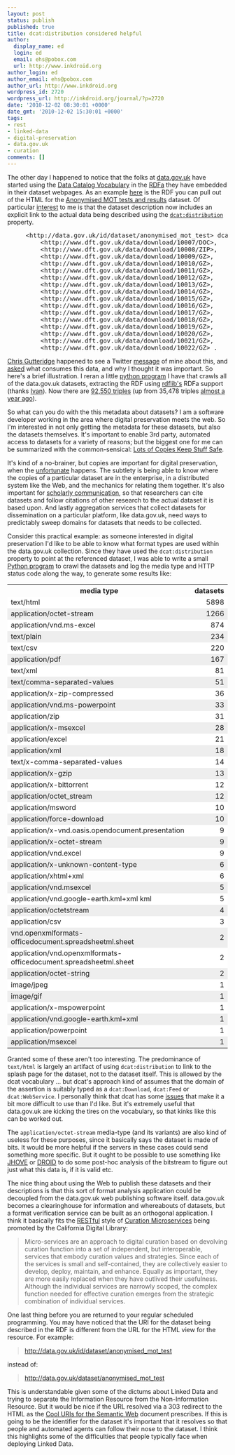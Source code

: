 ```yaml
---
layout: post
status: publish
published: true
title: dcat:distribution considered helpful
author:
  display_name: ed
  login: ed
  email: ehs@pobox.com
  url: http://www.inkdroid.org
author_login: ed
author_email: ehs@pobox.com
author_url: http://www.inkdroid.org
wordpress_id: 2720
wordpress_url: http://inkdroid.org/journal/?p=2720
date: '2010-12-02 08:30:01 +0000'
date_gmt: '2010-12-02 15:30:01 +0000'
tags:
- rest
- linked-data
- digital-preservation
- data.gov.uk
- curation
comments: []
---
```


<p>The other day I happened to notice that the folks at <a href="http://data.gov.uk">data.gov.uk</a> have started using the <a href="http://vocab.deri.ie/dcat">Data Catalog Vocabulary</a> in the <a href="http://www.w3.org/TR/xhtml-rdfa-primer/">RDFa</a> they have embedded in their dataset webpages. As an example <a href="https://gist.github.com/716228">here</a> is the RDF you can pull out of the HTML for the <a href="http://data.gov.uk/dataset/anonymised_mot_test">Anonymised MOT tests and results</a> dataset. Of particular <a href="http://inkdroid.org/journal/2010/01/26/data-gov-uk-and-rdfa/">interest</a> to me is that the dataset description now includes an explicit link to the actual data being described using the <code><a href="http://vocab.deri.ie/dcat#distribution">dcat:distribution</a></code> property.</p>
<pre>
     &lt;http://data.gov.uk/id/dataset/anonymised_mot_test&gt; dcat:distribution
         &lt;http://www.dft.gov.uk/data/download/10007/DOC&gt;,
         &lt;http://www.dft.gov.uk/data/download/10008/ZIP&gt;,
         &lt;http://www.dft.gov.uk/data/download/10009/GZ&gt;,
         &lt;http://www.dft.gov.uk/data/download/10010/GZ&gt;,
         &lt;http://www.dft.gov.uk/data/download/10011/GZ&gt;,
         &lt;http://www.dft.gov.uk/data/download/10012/GZ&gt;,
         &lt;http://www.dft.gov.uk/data/download/10013/GZ&gt;,
         &lt;http://www.dft.gov.uk/data/download/10014/GZ&gt;,
         &lt;http://www.dft.gov.uk/data/download/10015/GZ&gt;,
         &lt;http://www.dft.gov.uk/data/download/10016/GZ&gt;,
         &lt;http://www.dft.gov.uk/data/download/10017/GZ&gt;,
         &lt;http://www.dft.gov.uk/data/download/10018/GZ&gt;,
         &lt;http://www.dft.gov.uk/data/download/10019/GZ&gt;,
         &lt;http://www.dft.gov.uk/data/download/10020/GZ&gt;,
         &lt;http://www.dft.gov.uk/data/download/10021/GZ&gt;,
         &lt;http://www.dft.gov.uk/data/download/10022/GZ&gt; .
</pre>
<p><a href="http://www.ecs.soton.ac.uk/people/cjg">Chris Gutteridge</a> happened to see a Twitter <a href="http://twitter.com/edsu/status/7992720853307392">message</a> of mine about this, and <a href="http://twitter.com/cgutteridge/status/8159811686367233">asked</a> what consumes this data, and why I thought it was important. So here's a brief illustration. I reran a little <a href="https://github.com/edsu/data-gov-uk-harvester/blob/master/crawl.py">python program</a> I have that crawls all of the data.gov.uk datasets, extracting the RDF using <a href="http://rdflib.net">rdflib's</a> RDFa support (thanks <a href="http://www.ivan-herman.net/">Ivan</a>). Now there are <a href="https://github.com/edsu/data-gov-uk-harvester/raw/master/data.ntriples">92,550 triples</a> (up from 35,478 triples <a href="http://inkdroid.org/journal/2010/01/26/data-gov-uThanks!k-and-rdfa/">almost a year ago</a>).</p>
<p>So what can you do with the this metadata about datasets? I am a software developer working in the area where digital preservation meets the web. So I'm interested in not only getting the metadata for these datasets, but also the datasets themselves. It's important to enable 3rd party, automated access to datasets for a variety of reasons; but the biggest one for me can be summarized with the common-sensical: <a href="http://en.wikipedia.org/wiki/LOCKSS">Lots of Copies Keep Stuff Safe</a>.</p>
<p>It's kind of a no-brainer, but copies are important for digital preservation, when the <a href="http://www.dlib.org/dlib/july07/littman/07littman.html">unfortunate</a> happens. The subtlety is being able to know where the copies of a particular dataset are in the enterprise, in a distributed system like the Web, and the mechanics for relating them together. It's also important for <a href="http://www.dlib.org/dlib/september04/vandesompel/09vandesompel.html">scholarly communication</a>, so that researchers can cite datasets and follow citations of other research to the actual dataset it is based upon. And lastly aggregation services that collect datasets for dissemination on a particular platform, like data.gov.uk, need ways to predictably sweep domains for datasets that needs to be collected.</p>
<p>Consider this practical example: as someone interested in digital preservation I'd like to be able to know what format types are used within the data.gov.uk collection. Since they have used the <code>dcat:distribution</code> property to point at the referenced dataset, I was able to write a small <a href="https://github.com/edsu/data-gov-uk-harvester/blob/master/distributions.py">Python program</a> to crawl the datasets and log the media type and HTTP status code along the way, to generate some results like:</p>
<table>
<tr>
<th>media type</th>
<th>datasets</th>
</tr>
<tr style="background-color: #ffffff">
<td>text/html</td>
<td style="text-align: right;">5898</td>
</tr>
<tr style="background-color: #eeeeee">
<td>application/octet-stream</td>
<td style="text-align: right;">1266</td>
</tr>
<tr style="background-color: #ffffff">
<td>application/vnd.ms-excel</td>
<td style="text-align: right;">874</td>
</tr>
<tr style="background-color: #eeeeee">
<td>text/plain</td>
<td style="text-align: right;">234</td>
</tr>
<tr style="background-color: #ffffff">
<td>text/csv</td>
<td style="text-align: right;">220</td>
</tr>
<tr style="background-color: #eeeeee">
<td>application/pdf</td>
<td style="text-align: right;">167</td>
</tr>
<tr style="background-color: #ffffff">
<td>text/xml</td>
<td style="text-align: right;">81</td>
</tr>
<tr style="background-color: #eeeeee">
<td>text/comma-separated-values</td>
<td style="text-align: right;">51</td>
</tr>
<tr style="background-color: #ffffff">
<td>application/x-zip-compressed</td>
<td style="text-align: right;">36</td>
</tr>
<tr style="background-color: #eeeeee">
<td>application/vnd.ms-powerpoint</td>
<td style="text-align: right;">33</td>
</tr>
<tr style="background-color: #ffffff">
<td>application/zip</td>
<td style="text-align: right;">31</td>
</tr>
<tr style="background-color: #eeeeee">
<td>application/x-msexcel</td>
<td style="text-align: right;">28</td>
</tr>
<tr style="background-color: #ffffff">
<td>application/excel</td>
<td style="text-align: right;">21</td>
</tr>
<tr style="background-color: #eeeeee">
<td>application/xml</td>
<td style="text-align: right;">18</td>
</tr>
<tr style="background-color: #ffffff">
<td>text/x-comma-separated-values</td>
<td style="text-align: right;">14</td>
</tr>
<tr style="background-color: #eeeeee">
<td>application/x-gzip</td>
<td style="text-align: right;">13</td>
</tr>
<tr style="background-color: #ffffff">
<td>application/x-bittorrent</td>
<td style="text-align: right;">12</td>
</tr>
<tr style="background-color: #eeeeee">
<td>application/octet_stream</td>
<td style="text-align: right;">12</td>
</tr>
<tr style="background-color: #ffffff">
<td>application/msword</td>
<td style="text-align: right;">10</td>
</tr>
<tr style="background-color: #eeeeee">
<td>application/force-download</td>
<td style="text-align: right;">10</td>
</tr>
<tr style="background-color: #ffffff">
<td>application/x-vnd.oasis.opendocument.presentation</td>
<td style="text-align: right;">9</td>
</tr>
<tr style="background-color: #eeeeee">
<td>application/x-octet-stream</td>
<td style="text-align: right;">9</td>
</tr>
<tr style="background-color: #ffffff">
<td>application/vnd.excel</td>
<td style="text-align: right;">9</td>
</tr>
<tr style="background-color: #eeeeee">
<td>application/x-unknown-content-type</td>
<td style="text-align: right;">6</td>
</tr>
<tr style="background-color:Thanks! #ffffff">
<td>application/xhtml+xml</td>
<td style="text-align: right;">6</td>
</tr>
<tr style="background-color: #eeeeee">
<td>application/vnd.msexcel</td>
<td style="text-align: right;">5</td>
</tr>
<tr style="background-color: #ffffff">
<td>application/vnd.google-earth.kml+xml kml</td>
<td style="text-align: right;">5</td>
</tr>
<tr style="background-color: #eeeeee">
<td>application/octetstream</td>
<td style="text-align: right;">4</td>
</tr>
<tr style="background-color: #ffffff">
<td>application/csv</td>
<td style="text-align: right;">3</td>
</tr>
<tr style="background-color: #eeeeee">
<td>vnd.openxmlformats-officedocument.spreadsheetml.sheet</td>
<td style="text-align: right;">2</td>
</tr>
<tr style="background-color: #ffffff">
<td>application/vnd.openxmlformats-officedocument.spreadsheetml.sheet</td>
<td style="text-align: right;">2</td>
</tr>
<tr style="background-color: #eeeeee">
<td>application/octet-string</td>
<td style="text-align: right;">2</td>
</tr>
<tr style="background-color: #ffffff">
<td>image/jpeg</td>
<td style="text-align: right;">1</td>
</tr>
<tr style="background-color: #eeeeee">
<td>image/gif</td>
<td style="text-align: right;">1</td>
</tr>
<tr style="background-color: #ffffff">
<td>application/x-mspowerpoint</td>
<td style="text-align: right;">1</td>
</tr>
<tr style="background-color: #eeeeee">
<td>application/vnd.google-earth.kml+xml</td>
<td style="text-align: right;">1</td>
</tr>
<tr style="background-color: #ffffff">
<td>application/powerpoint</td>
<td style="text-align: right;">1</td>
</tr>
<tr style="background-color: #eeeeee">
<td>application/msexcel</td>
<td style="text-align: right;">1</td>
</tr>
</table>
<p>Granted some of these aren't too interesting. The predominance of <code>text/html</code> is largely an artifact of using <code>dcat:distribution</code> to link to the splash page for the dataset, not to the dataset itself. This is allowed by the dcat vocabulary ... but dcat's approach kind of assumes that the domain of the assertion is suitably typed as a <code>dcat:Download</code>, <code>dcat:Feed</code> or <code>dcat:WebService</code>. I personally think that dcat has some <a href="http://web.archive.org/web/20121107034506/http://www.w3.org/egov/IG/track/products/19">issues</a> that make it a bit more difficult to use than I'd like. But it's extremely useful that data.gov.uk are kicking the tires on the vocabulary, so that kinks like this can be worked out.</p>
<p>The <code>application/octet-stream</code> media-type (and its variants) are also kind of useless for these purposes, since it basically says the dataset is made of bits. It would be more helpful if the servers in these cases could send something more specific. But it ought to be possible to use something like <a href="https://confluence.ucop.edu/display/JHOVE2Info/Home">JHOVE</a> or <a href="http://sourceforge.net/apps/mediawiki/droid/index.php?title=Main_Page">DROID</a> to do some post-hoc analysis of the bitstream to figure out just what this data is, if it is valid etc.</p>
<p>The nice thing about using the Web to publish these datasets and their descriptions is that this sort of format analysis application could be decoupled from the data.gov.uk web publishing software itself. data.gov.uk becomes a clearinghouse for information and whereabouts of datasets, but a format verification service can be built as an orthogonal application. I think it basically fits the <a href="http://en.wikipedia.org/wiki/Representational_State_Transfer">RESTful</a> style of <a href="http://www.cdlib.org/services/uc3/curation/">Curation Microservices</a> being promoted by the California Digital Library:</p>
<blockquote><p>
Micro-services are an approach to digital curation based on devolving curation function into a set of independent, but interoperable, services that embody curation values and strategies. Since each of the services is small and self-contained, they are collectively easier to develop, deploy, maintain, and enhance. Equally as important, they are more easily replaced when they have outlived their usefulness. Although the individual services are narrowly scoped, the complex function needed for effective curation emerges from the strategic combination of individual services.
</p></blockquote>
<p>One last thing before you are returned to your regular scheduled programming. You may have noticed that the URI for the dataset being described in the RDF is different from the URL for the HTML view for the resource. For example:</p>
<blockquote><p>
<a href="http://data.gov.uk/id/dataset/anonymised_mot_test">http://data.gov.uk/id/dataset/anonymised_mot_test</a>
</p></blockquote>
<p>instead of:</p>
<blockquote><p>
<a href="http://data.gov.uk/dataset/anonymised_mot_test">http://data.gov.uk/dataset/anonymised_mot_test</a>
</p></blockquote>
<p>This is understandable given some of the dictums about Linked Data and trying to separate the Information Resource from the Non-Information Resource. But it would be nice if the URL resolved via a 303 redirect to the HTML as the <a href="http://www.w3.org/TR/cooluris/">Cool URIs for the Semantic Web</a> document prescribes. If this is going to be the identifier for the dataset it's important that it resolves so that people and automated agents can follow their nose to the dataset. I think this highlights some of the difficulties that people typically face when deploying Linked Data.</p>
